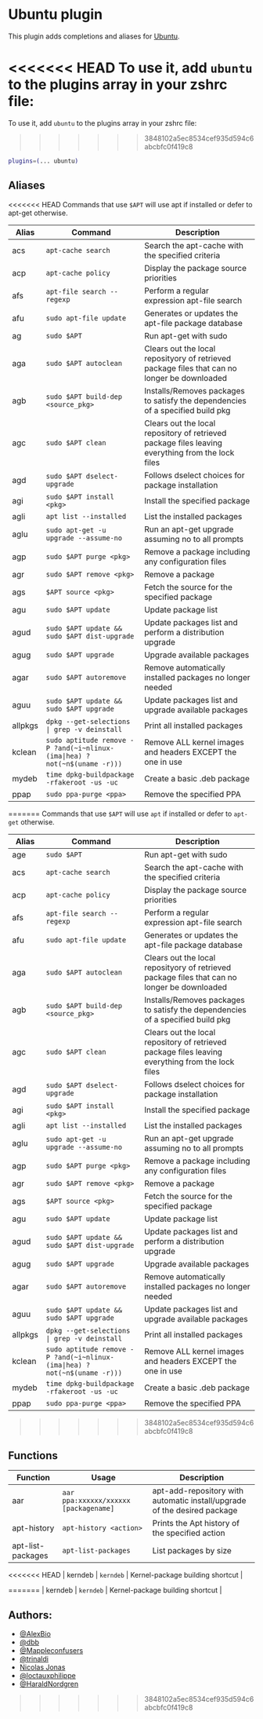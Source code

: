 # Ubuntu plugin

This plugin adds completions and aliases for [Ubuntu](https://www.ubuntu.com/).

<<<<<<< HEAD
To use it, add `ubuntu` to the plugins array in your zshrc file: 
=======
To use it, add `ubuntu` to the plugins array in your zshrc file:
>>>>>>> 3848102a5ec8534cef935d594c6abcbfc0f419c8

```zsh
plugins=(... ubuntu)
```

## Aliases

<<<<<<< HEAD
Commands that use `$APT` will use apt if installed or defer to apt-get otherwise. 

| Alias   | Command                                                                | Description                                                                                       |
|---------|------------------------------------------------------------------------|---------------------------------------------------------------------------------------------------|
| acs     | `apt-cache search`                                                     | Search the apt-cache with the specified criteria                                                  |
| acp     | `apt-cache policy`                                                     | Display the package source priorities                                                             | 
| afs     | `apt-file search --regexp`                                             | Perform a regular expression apt-file search                                                      |
| afu     | `sudo apt-file update`                                                 | Generates or updates the apt-file package database                                                | 
| ag      | `sudo $APT`                                                            | Run apt-get with sudo                                                                             | 
| aga     | `sudo $APT autoclean`                                                  | Clears out the local reposityory of retrieved package files that can no longer be downloaded      | 
| agb     | `sudo $APT build-dep <source_pkg>`                                     | Installs/Removes packages to satisfy the dependencies of a specified build pkg                    | 
| agc     | `sudo $APT clean`                                                      | Clears out the local repository of retrieved package files leaving everything from the lock files | 
| agd     | `sudo $APT dselect-upgrade`                                            | Follows dselect choices for package installation                                                  | 
| agi     | `sudo $APT install <pkg>`                                              | Install the specified package                                                                     | 
| agli    | `apt list --installed`                                                 | List the installed packages                                                                       | 
| aglu    | `sudo apt-get -u upgrade --assume-no`                                  | Run an apt-get upgrade assuming no to all prompts                                                 | 
| agp     | `sudo $APT purge <pkg>`                                                | Remove a package including any configuration files                                                | 
| agr     | `sudo $APT remove <pkg>`                                               | Remove a package                                                                                  | 
| ags     | `$APT source <pkg>`                                                    | Fetch the source for the specified package                                                        | 
| agu     | `sudo $APT update`                                                     | Update package list                                                                               | 
| agud    | `sudo $APT update && sudo $APT dist-upgrade`                           | Update packages list and perform a distribution upgrade                                           | 
| agug    | `sudo $APT upgrade`                                                    | Upgrade available packages                                                                        | 
| agar    | `sudo $APT autoremove`                                                 | Remove automatically installed packages no longer needed                                          | 
| aguu    | `sudo $APT update && sudo $APT upgrade`                                | Update packages list and upgrade available packages                                               | 
| allpkgs | `dpkg --get-selections \| grep -v deinstall`                           | Print all installed packages                                                                      | 
| kclean  | `sudo aptitude remove -P ?and(~i~nlinux-(ima\|hea) ?not(~n$(uname -r)))`  |Remove ALL kernel images and headers EXCEPT the one in use                                         |
| mydeb   | `time dpkg-buildpackage -rfakeroot -us -uc`                            | Create a basic .deb package                                                                       |
| ppap    | `sudo ppa-purge <ppa>`                                                 | Remove the specified PPA                                                                          | 
=======
Commands that use `$APT` will use `apt` if installed or defer to `apt-get` otherwise.

| Alias   | Command                                                                  | Description                                                                                       |
|---------|--------------------------------------------------------------------------|---------------------------------------------------------------------------------------------------|
| age     | `sudo $APT`                                                              | Run apt-get with sudo                                                                             |
| acs     | `apt-cache search`                                                       | Search the apt-cache with the specified criteria                                                  |
| acp     | `apt-cache policy`                                                       | Display the package source priorities                                                             |
| afs     | `apt-file search --regexp`                                               | Perform a regular expression apt-file search                                                      |
| afu     | `sudo apt-file update`                                                   | Generates or updates the apt-file package database                                                |
| aga     | `sudo $APT autoclean`                                                    | Clears out the local reposityory of retrieved package files that can no longer be downloaded      |
| agb     | `sudo $APT build-dep <source_pkg>`                                       | Installs/Removes packages to satisfy the dependencies of a specified build pkg                    |
| agc     | `sudo $APT clean`                                                        | Clears out the local repository of retrieved package files leaving everything from the lock files |
| agd     | `sudo $APT dselect-upgrade`                                              | Follows dselect choices for package installation                                                  |
| agi     | `sudo $APT install <pkg>`                                                | Install the specified package                                                                     |
| agli    | `apt list --installed`                                                   | List the installed packages                                                                       |
| aglu    | `sudo apt-get -u upgrade --assume-no`                                    | Run an apt-get upgrade assuming no to all prompts                                                 |
| agp     | `sudo $APT purge <pkg>`                                                  | Remove a package including any configuration files                                                |
| agr     | `sudo $APT remove <pkg>`                                                 | Remove a package                                                                                  |
| ags     | `$APT source <pkg>`                                                      | Fetch the source for the specified package                                                        |
| agu     | `sudo $APT update`                                                       | Update package list                                                                               |
| agud    | `sudo $APT update && sudo $APT dist-upgrade`                             | Update packages list and perform a distribution upgrade                                           |
| agug    | `sudo $APT upgrade`                                                      | Upgrade available packages                                                                        |
| agar    | `sudo $APT autoremove`                                                   | Remove automatically installed packages no longer needed                                          |
| aguu    | `sudo $APT update && sudo $APT upgrade`                                  | Update packages list and upgrade available packages                                               |
| allpkgs | `dpkg --get-selections \| grep -v deinstall`                             | Print all installed packages                                                                      |
| kclean  | `sudo aptitude remove -P ?and(~i~nlinux-(ima\|hea) ?not(~n$(uname -r)))` |Remove ALL kernel images and headers EXCEPT the one in use                                         |
| mydeb   | `time dpkg-buildpackage -rfakeroot -us -uc`                              | Create a basic .deb package                                                                       |
| ppap    | `sudo ppa-purge <ppa>`                                                   | Remove the specified PPA                                                                          |
>>>>>>> 3848102a5ec8534cef935d594c6abcbfc0f419c8


## Functions

| Function          | Usage                                 |Description                                                               |
|-------------------|---------------------------------------|--------------------------------------------------------------------------|
| aar               | `aar ppa:xxxxxx/xxxxxx [packagename]` | apt-add-repository with automatic install/upgrade of the desired package |
| apt-history       | `apt-history <action>`                | Prints the Apt history of the specified action                           |
| apt-list-packages | `apt-list-packages`                   | List packages by size                                                    |
<<<<<<< HEAD
| kerndeb           | `kerndeb`                             | Kernel-package building shortcut                                         | 


=======
| kerndeb           | `kerndeb`                             | Kernel-package building shortcut                                         |

## Authors:

- [@AlexBio](https://github.com/AlexBio)
- [@dbb](https://github.com/dbb)
- [@Mappleconfusers](https://github.com/Mappleconfusers)
- [@trinaldi](https://github.com/trinaldi)
- [Nicolas Jonas](https://nextgenthemes.com)
- [@loctauxphilippe](https://github.com/loctauxphilippe)
- [@HaraldNordgren](https://github.com/HaraldNordgren)
>>>>>>> 3848102a5ec8534cef935d594c6abcbfc0f419c8
